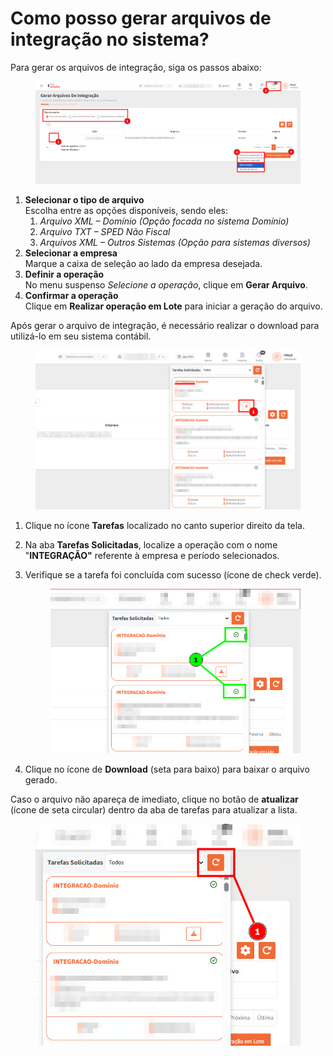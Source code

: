 # Como posso gerar arquivos de integração no sistema?

Para gerar os arquivos de integração, siga os passos abaixo:

<figure><img src="../.gitbook/assets/image (261).png" alt=""><figcaption></figcaption></figure>

1. **Selecionar o tipo de arquivo**\
   Escolha entre as opções disponíveis, sendo eles:
   1. _Arquivo XML – Domínio (Opção focada no sistema Domínio)_
   2. _Arquivo TXT – SPED Não Fiscal_&#x20;
   3. _Arquivos XML – Outros Sistemas (Opção para sistemas diversos)_
2. **Selecionar a empresa**\
   Marque a caixa de seleção ao lado da empresa desejada.
3. **Definir a operação**\
   No menu suspenso _Selecione a operação_, clique em **Gerar Arquivo**.
4. **Confirmar a operação**\
   Clique em **Realizar operação em Lote** para iniciar a geração do arquivo.

Após gerar o arquivo de integração, é necessário realizar o download para utilizá-lo em seu sistema contábil.

<figure><img src="../.gitbook/assets/image (262).png" alt=""><figcaption></figcaption></figure>

1. Clique no ícone **Tarefas** localizado no canto superior direito da tela.
2. Na aba **Tarefas Solicitadas**, localize a operação com o nome "**INTEGRAÇÃO"** referente à empresa e período selecionados.
3.  Verifique se a tarefa foi concluída com sucesso (ícone de check verde).

    <figure><img src="../.gitbook/assets/image (265).png" alt=""><figcaption></figcaption></figure>
4. Clique no ícone de **Download** (seta para baixo) para baixar o arquivo gerado.

Caso o arquivo não apareça de imediato, clique no botão de **atualizar** (ícone de seta circular) dentro da aba de tarefas para atualizar a lista.

<figure><img src="../.gitbook/assets/image (264).png" alt=""><figcaption></figcaption></figure>
